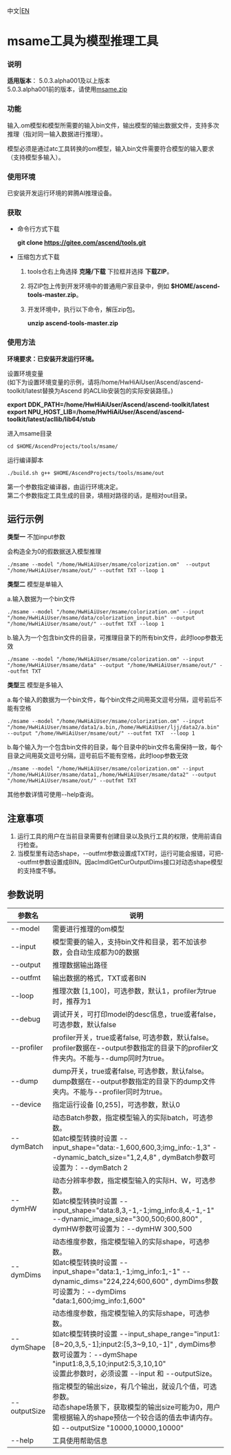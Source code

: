 中文|[EN](README_EN.md)

# msame工具为模型推理工具
### 说明  
 **适用版本**： 5.0.3.alpha001及以上版本  
5.0.3.alpha001前的版本，请使用[msame.zip](https://obs-book.obs.cn-east-2.myhuaweicloud.com/cjl/msame.zip)
### 功能
输入.om模型和模型所需要的输入bin文件，输出模型的输出数据文件，支持多次推理（指对同一输入数据进行推理）。

模型必须是通过atc工具转换的om模型，输入bin文件需要符合模型的输入要求（支持模型多输入）。

### 使用环境
已安装开发运行环境的昇腾AI推理设备。  

### 获取
- 命令行方式下载

   **git clone https://gitee.com/ascend/tools.git**

- 压缩包方式下载

    1. tools仓右上角选择 **克隆/下载** 下拉框并选择 **下载ZIP**。

    2. 将ZIP包上传到开发环境中的普通用户家目录中，例如 **$HOME/ascend-tools-master.zip**。

    3. 开发环境中，执行以下命令，解压zip包。

        **unzip ascend-tools-master.zip**


### 使用方法
**环境要求：已安装开发运行环境。**   
 
设置环境变量  
(如下为设置环境变量的示例，请将/home/HwHiAiUser/Ascend/ascend-toolkit/latest替换为Ascend 的ACLlib安装包的实际安装路径。) 
 
**export DDK_PATH=/home/HwHiAiUser/Ascend/ascend-toolkit/latest**  
**export NPU_HOST_LIB=/home/HwHiAiUser/Ascend/ascend-toolkit/latest/acllib/lib64/stub**

进入msame目录
```
cd $HOME/AscendProjects/tools/msame/
```
运行编译脚本
```
./build.sh g++ $HOME/AscendProjects/tools/msame/out
```
第一个参数指定编译器，由运行环境决定。  
第二个参数指定工具生成的目录，填相对路径的话，是相对out目录。

## 运行示例
 **类型一**   不加input参数  

会构造全为0的假数据送入模型推理
```
./msame --model "/home/HwHiAiUser/msame/colorization.om"  --output "/home/HwHiAiUser/msame/out/" --outfmt TXT --loop 1
```


 **类型二**  模型是单输入    

a.输入数据为一个bin文件  

```
./msame --model "/home/HwHiAiUser/msame/colorization.om" --input "/home/HwHiAiUser/msame/data/colorization_input.bin" --output "/home/HwHiAiUser/msame/out/" --outfmt TXT --loop 1
```

b.输入为一个包含bin文件的目录，可推理目录下的所有bin文件，此时loop参数无效
```
./msame --model "/home/HwHiAiUser/msame/colorization.om" --input "/home/HwHiAiUser/msame/data" --output "/home/HwHiAiUser/msame/out/" --outfmt TXT
```


 **类型三**  模型是多输入  

a.每个输入的数据为一个bin文件，每个bin文件之间用英文逗号分隔，逗号前后不能有空格

```
./msame --model "/home/HwHiAiUser/msame/colorization.om" --input "/home/HwHiAiUser/msame/data1/a.bin,/home/HwHiAiUser/ljj/data2/a.bin" --output "/home/HwHiAiUser/msame/out/" --outfmt TXT  --loop 1
```

b.每个输入为一个包含bin文件的目录，每个目录中的bin文件名需保持一致，每个目录之间用英文逗号分隔，逗号前后不能有空格，此时loop参数无效
```
./msame --model "/home/HwHiAiUser/msame/colorization.om" --input "/home/HwHiAiUser/msame/data1,/home/HwHiAiUser/msame/data2" --output "/home/HwHiAiUser/msame/out/" --outfmt TXT
```
  
其他参数详情可使用--help查询。


## 注意事项
1. 运行工具的用户在当前目录需要有创建目录以及执行工具的权限，使用前请自行检查。  
2. 当模型里有动态shape，--outfmt参数设置成TXT时，运行可能会报错，可把--outfmt参数设置成BIN。因aclmdlGetCurOutputDims接口对动态shape模型的支持度不够。

## 参数说明

| 参数名   | 说明                            |
| -------- | ------------------------------- |
| --model  | 需要进行推理的om模型            |
| --input  | 模型需要的输入，支持bin文件和目录，若不加该参数，会自动生成都为0的数据                  |
| --output | 推理数据输出路径                |
| --outfmt | 输出数据的格式，TXT或者BIN      |
| --loop   | 推理次数 [1,100]，可选参数，默认1，profiler为true时，推荐为1 |
| --debug  | 调试开关，可打印model的desc信息，true或者false，可选参数，默认false |
| --profiler   | profiler开关，true或者false, 可选参数，默认false。<br>profiler数据在--output参数指定的目录下的profiler文件夹内。不能与--dump同时为true。 |  
| --dump   | dump开关，true或者false, 可选参数，默认false。<br>dump数据在--output参数指定的目录下的dump文件夹内。不能与--profiler同时为true。 |
| --device   | 指定运行设备 [0,255]，可选参数，默认0 |
| --dymBatch  | 动态Batch参数，指定模型输入的实际batch，可选参数。 <br>如atc模型转换时设置 --input_shape="data:-1,600,600,3;img_info:-1,3" --dynamic_batch_size="1,2,4,8" , dymBatch参数可设置为：--dymBatch 2|
| --dymHW  | 动态分辨率参数，指定模型输入的实际H、W，可选参数。 <br>如atc模型转换时设置 --input_shape="data:8,3,-1,-1;img_info:8,4,-1,-1"  --dynamic_image_size="300,500;600,800" , dymHW参数可设置为：--dymHW 300,500|
| --dymDims| 动态维度参数，指定模型输入的实际shape，可选参数。 <br>如atc模型转换时设置 --input_shape="data:1,-1;img_info:1,-1" --dynamic_dims="224,224;600,600" , dymDims参数可设置为：--dymDims "data:1,600;img_info:1,600"|
| --dymShape| 动态维度参数，指定模型输入的实际shape，可选参数。 <br>如atc模型转换时设置 --input_shape_range="input1:\[8\~20,3,5,-1\];input2:\[5,3\~9,10,-1\]" , dymDims参数可设置为：--dymShape "input1:8,3,5,10;input2:5,3,10,10"<br>设置此参数时，必须设置 --input 和 --outputSize。 |
| --outputSize| 指定模型的输出size，有几个输出，就设几个值，可选参数。<br>动态shape场景下，获取模型的输出size可能为0，用户需根据输入的shape预估一个较合适的值去申请内存。<br>如 --outputSize "10000,10000,10000"|
| --help| 工具使用帮助信息                  |
